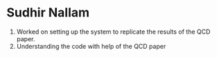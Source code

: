 # Sudhir Nallam
1. Worked on setting up the system to replicate the results of the QCD paper.
2. Understanding the code with help of the QCD paper
